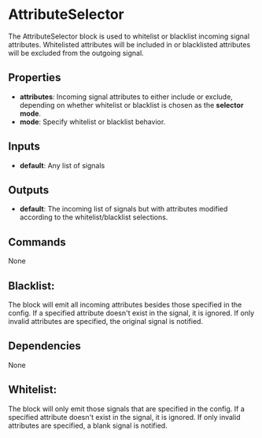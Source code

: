 AttributeSelector
=================
The AttributeSelector block is used to whitelist or blacklist incoming signal attributes. Whitelisted attributes will be included in or blacklisted attributes will be excluded from the outgoing signal.

Properties
----------
- **attributes**: Incoming signal attributes to either include or exclude, depending on whether whitelist or blacklist is chosen as the **selector mode**.
- **mode**: Specify whitelist or blacklist behavior.

Inputs
------
- **default**: Any list of signals

Outputs
-------
- **default**: The incoming list of signals but with attributes modified according to the whitelist/blacklist selections.

Commands
--------
None

Blacklist:
----------
The block will emit all incoming attributes besides those specified in the
config. If a specified attribute doesn't exist in the signal, it is ignored.
If only invalid attributes are specified, the original signal is notified.

Dependencies
------------
None

Whitelist:
----------
The block will only emit those signals that are specified in the config.
If a specified attribute doesn't exist in the signal, it is ignored.
If only invalid attributes are specified, a blank signal is notified.
